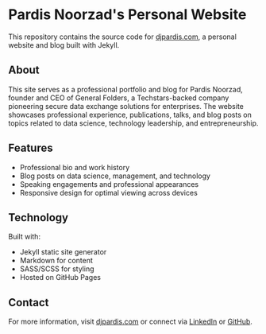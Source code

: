 # Pardis Noorzad's Personal Website

This repository contains the source code for [djpardis.com](https://djpardis.com), a personal website and blog built with Jekyll.

## About

This site serves as a professional portfolio and blog for Pardis Noorzad, founder and CEO of General Folders, a Techstars-backed company pioneering secure data exchange solutions for enterprises. The website showcases professional experience, publications, talks, and blog posts on topics related to data science, technology leadership, and entrepreneurship.

## Features

- Professional bio and work history
- Blog posts on data science, management, and technology
- Speaking engagements and professional appearances
- Responsive design for optimal viewing across devices

## Technology

Built with:
- Jekyll static site generator
- Markdown for content
- SASS/SCSS for styling
- Hosted on GitHub Pages

## Contact

For more information, visit [djpardis.com](https://djpardis.com) or connect via [LinkedIn](https://www.linkedin.com/in/djpardis) or [GitHub](https://github.com/djpardis).
